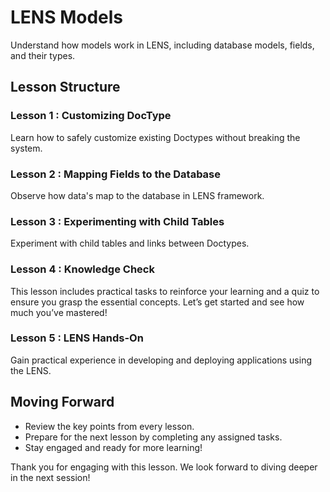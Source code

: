 # LENS Models

Understand how models work in LENS, including database models, fields, and their types.

## Lesson Structure

### Lesson 1 : Customizing DocType

Learn how to safely customize existing Doctypes without breaking the system.

### Lesson 2 : Mapping Fields to the Database

Observe how data's map to the database in LENS framework.

### Lesson 3 : Experimenting with Child Tables

Experiment with child tables and links between Doctypes.

### Lesson 4 : Knowledge Check

This lesson includes practical tasks to reinforce your learning and a quiz to ensure you grasp the essential concepts. Let’s get started and see how much you’ve mastered!

### Lesson 5 : LENS Hands-On

Gain practical experience in developing and deploying applications using the LENS.

## Moving Forward

-   Review the key points from every lesson.
-   Prepare for the next lesson by completing any assigned tasks.
-   Stay engaged and ready for more learning!

Thank you for engaging with this lesson. We look forward to diving deeper in the next session!
<!--stackedit_data:
eyJoaXN0b3J5IjpbLTIxMTUwMzYxMSwtMTg5NzA0NDMyMiwyMD
AxODk5OTgxLC00OTgxNzc5NDEsLTEyMTc3Mzc1MTgsNjQ0MDMz
MDE4LC0xMjE3NzM3NTE4XX0=
-->